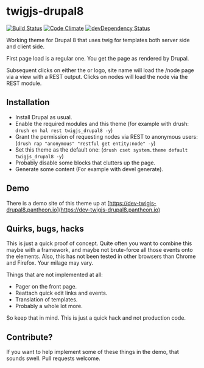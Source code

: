 twigjs-drupal8
==============
[![Build Status](https://travis-ci.org/eiriksm/twigjs-drupal8.svg?branch=master)](https://travis-ci.org/eiriksm/twigjs-drupal8)
[![Code Climate](http://img.shields.io/codeclimate/github/eiriksm/twigjs-drupal8.svg)](https://codeclimate.com/github/eiriksm/twigjs-drupal8)
[![devDependency Status](https://david-dm.org/eiriksm/twigjs-drupal8/dev-status.svg)](https://david-dm.org/eiriksm/twigjs-drupal8#info=devDependencies)

Working theme for Drupal 8 that uses twig for templates both server side and client side.

First page load is a regular one. You get the page as rendered by Drupal.

Subsequent clicks on either the or logo, site name will load the /node page via a view with a REST output. Clicks on nodes will load the node via the REST module.

## Installation
- Install Drupal as usual.
- Enable the required modules and this theme (for example with drush: `drush en hal rest twigjs_drupal8 -y`)
- Grant the permission of requesting nodes via REST to anonymous users: (`drush rap "anonymous" "restful get entity:node" -y`)
- Set this theme as the default one: (`drush cset system.theme default twigjs_drupal8 -y`)
- Probably disable some blocks that clutters up the page.
- Generate some content (For example with devel generate).

## Demo
There is a demo site of this theme up at [https://dev-twigjs-drupal8.pantheon.io](https://dev-twigjs-drupal8.pantheon.io)

## Quirks, bugs, hacks
This is just a quick proof of concept. Quite often you want to combine this maybe with a framework, and maybe not brute-force all those events onto the elements. Also, this has not been tested in other browsers than Chrome and Firefox. Your milage may vary.

Things that are not implemented at all:
- Pager on the front page.
- Reattach quick edit links and events.
- Translation of templates.
- Probably a whole lot more.

So keep that in mind. This is just a quick hack and not production code.

## Contribute?
If you want to help implement some of these things in the demo, that sounds swell. Pull requests welcome.

